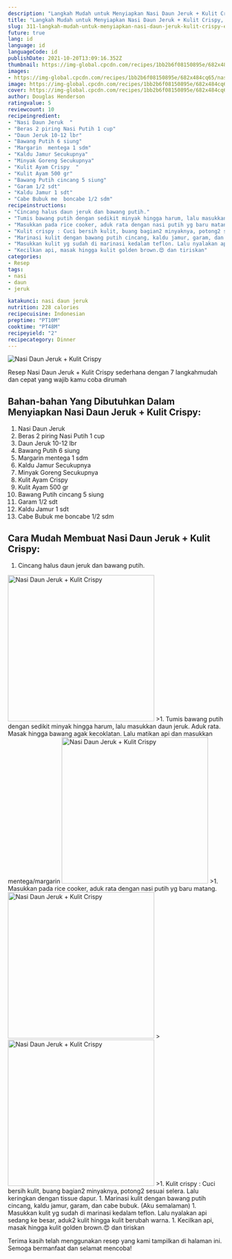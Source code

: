 ```yaml
---
description: "Langkah Mudah untuk Menyiapkan Nasi Daun Jeruk + Kulit Crispy, Enak"
title: "Langkah Mudah untuk Menyiapkan Nasi Daun Jeruk + Kulit Crispy, Enak"
slug: 311-langkah-mudah-untuk-menyiapkan-nasi-daun-jeruk-kulit-crispy-enak
future: true
lang: id
language: id
languageCode: id
publishDate: 2021-10-20T13:09:16.352Z 
thumbnail: https://img-global.cpcdn.com/recipes/1bb2b6f08150895e/682x484cq65/nasi-daun-jeruk-kulit-crispy-foto-resep-utama.png
images:
- https://img-global.cpcdn.com/recipes/1bb2b6f08150895e/682x484cq65/nasi-daun-jeruk-kulit-crispy-foto-resep-utama.png
image: https://img-global.cpcdn.com/recipes/1bb2b6f08150895e/682x484cq65/nasi-daun-jeruk-kulit-crispy-foto-resep-utama.png
cover: https://img-global.cpcdn.com/recipes/1bb2b6f08150895e/682x484cq65/nasi-daun-jeruk-kulit-crispy-foto-resep-utama.png
author: Douglas Henderson
ratingvalue: 5
reviewcount: 10
recipeingredient:
- "Nasi Daun Jeruk  "
- "Beras 2 piring Nasi Putih 1 cup"
- "Daun Jeruk 10-12 lbr"
- "Bawang Putih 6 siung"
- "Margarin  mentega 1 sdm"
- "Kaldu Jamur Secukupnya"
- "Minyak Goreng Secukupnya"
- "Kulit Ayam Crispy  "
- "Kulit Ayam 500 gr"
- "Bawang Putih cincang 5 siung"
- "Garam 1/2 sdt"
- "Kaldu Jamur 1 sdt"
- "Cabe Bubuk me  boncabe 1/2 sdm"
recipeinstructions:
- "Cincang halus daun jeruk dan bawang putih."
- "Tumis bawang putih dengan sedikit minyak hingga harum, lalu masukkan daun jeruk. Aduk rata. Masak hingga bawang agak kecoklatan. Lalu matikan api dan masukkan mentega/margarin"
- "Masukkan pada rice cooker, aduk rata dengan nasi putih yg baru matang."
- "Kulit crispy : Cuci bersih kulit, buang bagian2 minyaknya, potong2 sesuai selera. Lalu keringkan dengan tissue dapur."
- "Marinasi kulit dengan bawang putih cincang, kaldu jamur, garam, dan cabe bubuk. (Aku semalaman)"
- "Masukkan kulit yg sudah di marinasi kedalam teflon. Lalu nyalakan api sedang ke besar, aduk2 kulit hingga kulit berubah warna."
- "Kecilkan api, masak hingga kulit golden brown.😍 dan tiriskan"
categories:
- Resep
tags:
- nasi
- daun
- jeruk

katakunci: nasi daun jeruk 
nutrition: 228 calories
recipecuisine: Indonesian
preptime: "PT10M"
cooktime: "PT48M"
recipeyield: "2"
recipecategory: Dinner
---
```



![Nasi Daun Jeruk + Kulit Crispy](https://img-global.cpcdn.com/recipes/1bb2b6f08150895e/682x484cq65/nasi-daun-jeruk-kulit-crispy-foto-resep-utama.png)

Resep Nasi Daun Jeruk + Kulit Crispy  sederhana dengan 7 langkahmudah dan cepat yang wajib kamu coba dirumah

<!--inarticleads1-->

## Bahan-bahan Yang Dibutuhkan Dalam Menyiapkan Nasi Daun Jeruk + Kulit Crispy:

1. Nasi Daun Jeruk  
1. Beras 2 piring Nasi Putih 1 cup
1. Daun Jeruk 10-12 lbr
1. Bawang Putih 6 siung
1. Margarin  mentega 1 sdm
1. Kaldu Jamur Secukupnya
1. Minyak Goreng Secukupnya
1. Kulit Ayam Crispy  
1. Kulit Ayam 500 gr
1. Bawang Putih cincang 5 siung
1. Garam 1/2 sdt
1. Kaldu Jamur 1 sdt
1. Cabe Bubuk me  boncabe 1/2 sdm



<!--inarticleads2-->

## Cara Mudah Membuat Nasi Daun Jeruk + Kulit Crispy:

1. Cincang halus daun jeruk dan bawang putih.
<img class="lazyload" data-src="https://img-global.cpcdn.com/steps/8fe5f95629508b1e/160x128cq70/nasi-daun-jeruk-kulit-crispy-langkah-memasak-1-foto.png" alt="Nasi Daun Jeruk + Kulit Crispy" width="340" height="340">
>1. Tumis bawang putih dengan sedikit minyak hingga harum, lalu masukkan daun jeruk. Aduk rata. Masak hingga bawang agak kecoklatan. Lalu matikan api dan masukkan mentega/margarin
<img class="lazyload" data-src="https://img-global.cpcdn.com/steps/7ae10f8a5430b1f0/160x128cq70/nasi-daun-jeruk-kulit-crispy-langkah-memasak-2-foto.png" alt="Nasi Daun Jeruk + Kulit Crispy" width="340" height="340">
>1. Masukkan pada rice cooker, aduk rata dengan nasi putih yg baru matang.
<img class="lazyload" data-src="https://img-global.cpcdn.com/steps/59a50e1dad11788f/160x128cq70/nasi-daun-jeruk-kulit-crispy-langkah-memasak-3-foto.png" alt="Nasi Daun Jeruk + Kulit Crispy" width="340" height="340">
><img class="lazyload" data-src="https://img-global.cpcdn.com/steps/ecaad7b30ee0e77d/160x128cq70/nasi-daun-jeruk-kulit-crispy-langkah-memasak-3-foto.png" alt="Nasi Daun Jeruk + Kulit Crispy" width="340" height="340">
>1. Kulit crispy : Cuci bersih kulit, buang bagian2 minyaknya, potong2 sesuai selera. Lalu keringkan dengan tissue dapur.
1. Marinasi kulit dengan bawang putih cincang, kaldu jamur, garam, dan cabe bubuk. (Aku semalaman)
1. Masukkan kulit yg sudah di marinasi kedalam teflon. Lalu nyalakan api sedang ke besar, aduk2 kulit hingga kulit berubah warna.
1. Kecilkan api, masak hingga kulit golden brown.😍 dan tiriskan




Terima kasih telah menggunakan resep yang kami tampilkan di halaman ini. Semoga bermanfaat dan selamat mencoba!
